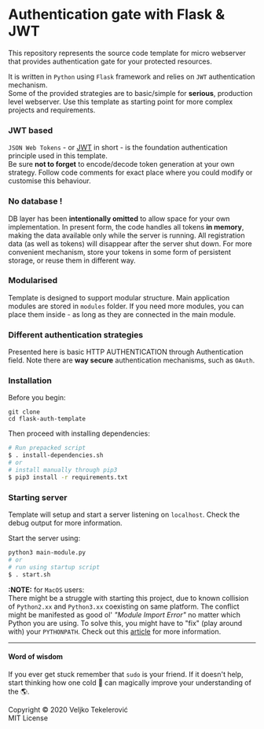 # Authentication gate with Flask & JWT
This repository represents the source code template for micro webserver that provides authentication gate for your protected resources.

It is written in `Python` using `Flask` framework and relies on `JWT` authentication mechanism.  
Some of the provided strategies are to basic/simple for **serious**, production level webserver. Use this template as starting point for more complex projects and requirements.

### JWT based
`JSON Web Tokens` - or [JWT](https://jwt.io/) in short - is the foundation authentication principle used in this template.  
Be sure **not to forget** to encode/decode token generation at your own strategy. Follow code comments for exact place where you could modify or customise this behaviour.

### No database !
DB layer has been **intentionally omitted** to allow space for your own implementation. In present form, the code handles all tokens **in memory**, making the data available only while the server is running. All registration data (as well as tokens) will disappear after the server shut down.
For more convenient mechanism, store your tokens in some form of persistent storage, or reuse them in different way.

### Modularised
Template is designed to support modular structure. Main application modules are stored in `modules` folder. If you need more modules, you can place them inside - as long as they are connected in the main module.

### Different authentication strategies
Presented here is basic HTTP AUTHENTICATION through Authentication field. Note there are **way secure** authentication mechanisms, such as `OAuth`.

### Installation
Before you begin:
```
git clone
cd flask-auth-template
```
Then proceed with installing dependencies:
```bash
# Run prepacked script
$ . install-dependencies.sh
# or
# install manually through pip3
$ pip3 install -r requirements.txt
```

### Starting server
Template will setup and start a server listening on `localhost`. Check the debug output for more information.  

Start the server using:
```bash
python3 main-module.py
# or
# run using startup script
$ . start.sh
```

**:NOTE:** for `MacOS` users:  
There might be a struggle with starting this project, due to known collision of `Python2.xx` and `Python3.xx` coexisting on same platform. The conflict might be manifested as good ol' *"Module Import Error"* no matter which Python you are using.
To solve this, you might have to "fix" (play around with) your `PYTHONPATH`.  Check out this [article](https://bic-berkeley.github.io/psych-214-fall-2016/using_pythonpath.html) for more information.

----

#### Word of wisdom
If you ever get stuck remember that `sudo` is your friend. If it doesn't help, start thinking how one cold 🍺 can magically improve your understanding of the 🌎.


Copyright © 2020 Veljko Tekelerović  
MIT License
